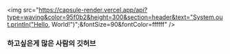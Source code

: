 <img src="https://capsule-render.vercel.app/api?type=waving&color=95f0b2&height=300&section=header&text="System.out.println("Hello, World!")";&fontSize=90&fontColor=ffffff" />

### 하고싶은게 많은 사람의 깃허브
